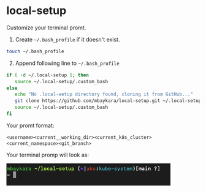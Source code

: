 # local-setup

Customize your terminal promt.

1. Create `~/.bash_profile` if it doesn't exist.

```bash
touch ~/.bash_profile
```

2. Append following line to `~/.bash_profile`

```bash
if [ -d ~/.local-setup ]; then
   source ~/.local-setup/.custom_bash
else
   echo "No .local-setup directory found, cloning it from GitHub..."
   git clone https://github.com/mbaykara/local-setup.git ~/.local-setup
   source ~/.local-setup/.custom_bash
fi
```

Your promt format:

```
<username><current__working_dir><current_k8s_cluster><current_namespace><git_branch>
```

Your terminal promp will look as:

![terminal](image.png)
